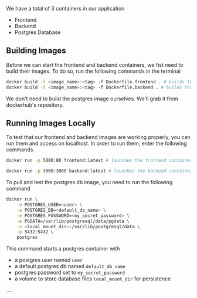 We have a total of 3 containers in our application
- Frontend
- Backend
- Postgres Database 

## Building Images
Before we can start the frontend and backend containers, we fist need to build their images. To do so, run the following commands in the terminal

```sh
docker build -t <image_name>:<tag> -f Dockerfile.frontend . # builds the frontend image
docker build -t <image_name>:<tag> -f Dockerfile.backend . # builds the backend image
```

We don't need to build the postgres image ourselves. We'll grab it from dockerhub's repository.

## Running Images Locally
To test that our frontend and backend images are working properly, you can run them and access on localhost. In order to run them, enter the following commands.
```sh
docker run -p 5000:80 frontend:latest # launches the frontend container that's listening for traffic on port 5000

docker run -p 3000:3000 backend:latest # launches the backend container that's listening for traffic on port 3000
```

To pull and test the postgres db image, you need to run the following command
```sh
docker run \
    -e POSTGRES_USER=<user> \
    -e POSTGRES_DB=<default_db_name> \
	-e POSTGRES_PASSWORD=<my_secret_password> \
	-e PGDATA=/var/lib/postgresql/data/pgdata \
	-v <local_mount_dir>:/var/lib/postgresql/data \
    -p 5432:5432 \
	postgres
```

This command starts a postgres container with
- a postgres user named `user`
- a default postgres db named `default_db_name`
- postgres password set to `my_secret_password`
- a volume to store database files `local_mount_dir` for persistence

....